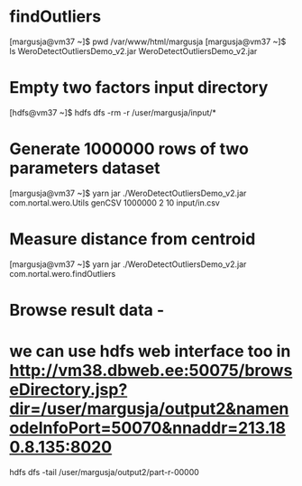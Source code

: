 findOutliers
============

[margusja@vm37 ~]$ pwd
/var/www/html/margusja
[margusja@vm37 ~]$ ls WeroDetectOutliersDemo_v2.jar 
WeroDetectOutliersDemo_v2.jar

# Empty two factors input directory
[hdfs@vm37 ~]$ hdfs dfs -rm -r /user/margusja/input/*

# Generate 1000000 rows of two parameters dataset
[margusja@vm37 ~]$ yarn jar ./WeroDetectOutliersDemo_v2.jar com.nortal.wero.Utils genCSV 1000000 2 10 input/in.csv

# Measure distance from centroid
[margusja@vm37 ~]$ yarn jar ./WeroDetectOutliersDemo_v2.jar com.nortal.wero.findOutliers

# Browse result data - 
# we can use hdfs web interface too in http://vm38.dbweb.ee:50075/browseDirectory.jsp?dir=/user/margusja/output2&namenodeInfoPort=50070&nnaddr=213.180.8.135:8020
hdfs dfs -tail /user/margusja/output2/part-r-00000 

